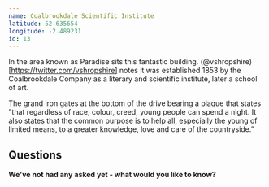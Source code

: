 ```yaml
---
name: Coalbrookdale Scientific Institute
latitude: 52.635654
longitude: -2.489231
id: 13
---
```


In the area known as Paradise sits this fantastic building. (@vshropshire)[https://twitter.com/vshropshire] notes it was established 1853 by the Coalbrookdale Company as a literary and scientific institute, later a school of art.

The grand iron gates at the bottom of the drive bearing a plaque that states ”that regardless of race, colour, creed, young people can spend a night. It also states that the common purpose is to help all, especially the young of limited means, to a greater knowledge, love and care of the countryside.”

## Questions

**We've not had any asked yet - what would you like to know?**
